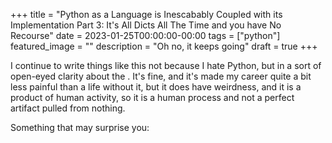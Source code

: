 +++
title =  "Python as a Language is Inescabably Coupled with its Implementation Part 3: It's All Dicts All The Time and you have No Recourse"
date = 2023-01-25T00:00:00-00:00
tags = ["python"]
featured_image = ""
description = "Oh no, it keeps going"
draft = true
+++

I continue to write things like this not because I hate Python, but in a sort of open-eyed clarity about the . It's fine, and it's made my career quite a bit less painful than a life without it, but it does have weirdness, and it is a product of human activity, so it is a human process and not a perfect artifact pulled from nothing.

Something that may surprise you: